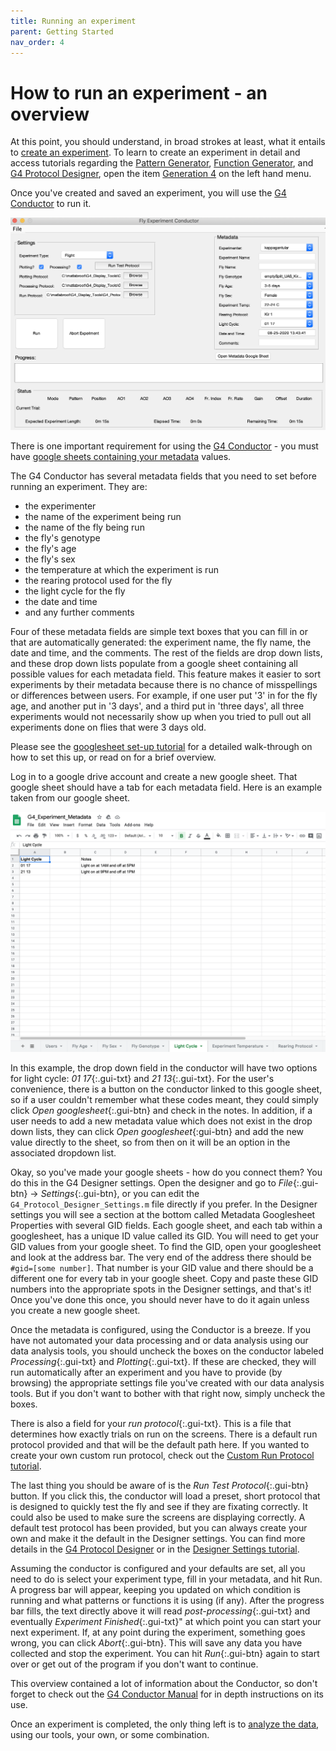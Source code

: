 ```yaml
---
title: Running an experiment
parent: Getting Started
nav_order: 4
---
```


# How to run an experiment - an overview

At this point, you should understand, in broad strokes at least, what it entails to [create an experiment](gs_running-experiment.md). To learn to create an experiment in detail and access tutorials regarding the [Pattern Generator](About_Pattern_Generator.md), [Function Generator](About_Function_Generator.md), and [G4 Protocol Designer](G4_Designer_Manual.md), open the item [Generation 4](../../../docs/G4-index.md) on the left hand menu. 

Once you've created and saved an experiment, you will use the [G4 Conductor](G4_Conductor_Manual.md) to run it.

![G4 Conductor](assets/conductor_scrShot.png)

There is one important requirement for using the [G4 Conductor](G4_Conductor_Manual.md) - you must have [google sheets containing your metadata](googlesheet_tutorial.md) values. 

The G4 Conductor has several metadata fields that you need to set before running an experiment. They are: 

- the experimenter
- the name of the experiment being run
- the name of the fly being run
- the fly's genotype
- the fly's age
- the fly's sex
- the temperature at which the experiment is run
- the rearing protocol used for the fly
- the light cycle for the fly
- the date and time
- and any further comments

Four of these metadata fields are simple text boxes that you can fill in or that are automatically generated: the experiment name, the fly name, the date and time, and the comments. The rest of the fields are drop down lists, and these drop down lists populate from a google sheet containing all possible values for each metadata field. This feature makes it easier to sort experiments by their metadata because there is no chance of misspellings or differences between users. For example, if one user put '3' in for the fly age, and another put in '3 days', and a third put in 'three days', all three experiments would not necessarily show up when you tried to pull out all experiments done on flies that were 3 days old.

Please see the [googlesheet set-up tutorial](googlesheet_tutorial.md) for a detailed walk-through on how to set this up, or read on for a brief overview.

Log in to a google drive account and create a new google sheet. That google sheet should have a tab for each metadata field. Here is an example taken from our google sheet.

![google sheet example](assets/googleSheet_scrShot.png)

In this example, the drop down field in the conductor will have two options for light cycle: *01 17*{:.gui-txt} and *21 13*{:.gui-txt}. For the user's convenience, there is a button on the conductor linked to this google sheet, so if a user couldn't remember what these codes meant, they could simply click *Open googlesheet*{:.gui-btn} and check in the notes. In addition, if a user needs to add a new metadata value which does not exist in the drop down lists, they can click *Open googlesheet*{:gui-btn} and add the new value directly to the sheet, so from then on it will be an option in the associated dropdown list.

Okay, so you've made your google sheets - how do you connect them? You do this in the G4 Designer settings. Open the designer and go to *File*{:.gui-btn} → *Settings*{:.gui-btn}, or you can edit the `G4_Protocol_Designer_Settings.m` file directly if you prefer. In the Designer settings you will see a section at the bottom called Metadata Googlesheet Properties with several GID fields. Each google sheet, and each tab within a googlesheet, has a unique ID value called its GID. You will need to get your GID values from your google sheet. To find the GID, open your googlesheet and look at the address bar. The very end of the address there should be `#gid=[some number]`. That number is your GID value and there should be a different one for every tab in your google sheet. Copy and paste these GID numbers into the appropriate spots in the Designer settings, and that's it! Once you've done this once, you should never have to do it again unless you create a new google sheet.

Once the metadata is configured, using the Conductor is a breeze. If you have not automated your data processing and or data analysis using our data analysis tools, you should uncheck the boxes on the conductor labeled *Processing*{:.gui-txt} and *Plotting*{:.gui-txt}. If these are checked, they will run automatically after an experiment and you have to provide (by browsing) the appropriate settings file you've created with our data analysis tools. But if you don't want to bother with that right now, simply uncheck the boxes.

There is also a field for your *run protocol*{:.gui-txt}. This is a file that determines how exactly trials on run on the screens. There is a default run protocol provided and that will be the default path here. If you wanted to create your own custom run protocol, check out the [Custom Run Protocol tutorial](run_protocol_tutorial.md).

The last thing you should be aware of is the *Run Test Protocol*{:.gui-btn} button. If you click this, the conductor will load a preset, short protocol that is designed to quickly test the fly and see if they are fixating correctly. It could also be used to make sure the screens are displaying correctly. A default test protocol has been provided, but you can always create your own and make it the default in the Designer settings. You can find more details in the [G4 Protocol Designer](G4_Designer_Manual.md) or in the [Designer Settings tutorial](tut_prot_configure-settings.md).

Assuming the conductor is configured and your defaults are set, all you need to do is select your experiment type, fill in your metadata, and hit Run. A progress bar will appear, keeping you updated on which condition is running and what patterns or functions it is using (if any). After the progress bar fills, the text directly above it will read *post-processing*{:.gui-txt} and eventually *Experiment Finished*{:.gui-txt}" at which point you can start your next experiment. If, at any point during the experiment, something goes wrong, you can click *Abort*{:.gui-btn}. This will save any data you have collected and stop the experiment. You can hit *Run*{:.gui-btn} again to start over or get out of the program if you don't want to continue.

This overview contained a lot of information about the Conductor, so don't forget to check out the [G4 Conductor Manual](G4_Conductor_Manual.md) for in depth instructions on its use. 

Once an experiment is completed, the only thing left is to [analyze the data](gs_data-handling-overview.md), using our tools, your own, or some combination. 